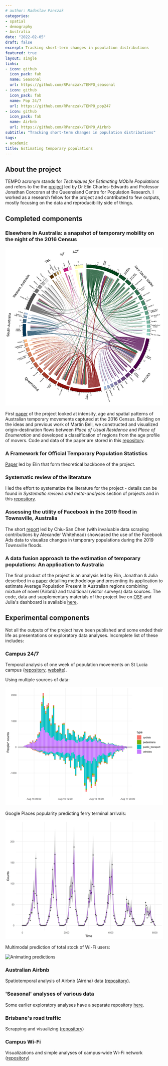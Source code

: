 ```yaml
---
# author: Radoslaw Panczak
categories:
- spatial
- demography
- Australia
date: "2022-02-05"
draft: false
excerpt: Tracking short-term changes in population distributions
featured: true
layout: single
links:
- icon: github
  icon_pack: fab
  name: Seasonal
  url: https://github.com/RPanczak/TEMPO_seasonal
- icon: github
  icon_pack: fab
  name: Pop 24/7
  url: https://github.com/RPanczak/TEMPO_pop247
- icon: github
  icon_pack: fab
  name: Airbnb
  url: https://github.com/RPanczak/TEMPO_Airbnb
subtitle: "Tracking short-term changes in population distributions"
tags:
- academic
title: Estimating temporary populations 
---
```


## About the project 

TEMPO acronym stands for *Techniques for Estimating MObile Populations* and refers to the the [project](https://sees.uq.edu.au/project/estimating-temporary-populations) led by Dr Elin Charles-Edwards and Professor Jonathan Corcoran at the Queensland Centre for Population Research. I worked as a research fellow for the project and contributed to few outputs, mostly focusing on the data and reproducibility side of things.  

## Completed components

### Elsewhere in Australia: a snapshot of temporary mobility on the night of the 2016 Census

![Chord diagram](circos.png)

First [paper](https://doi.org/10.37970/aps.v2i1.22) of the project looked at intensity, age and spatial patterns of Australian temporary movements captured at the 2016 Census. Building on the ideas and previous work of Martin Bell, we constructed and visualized origin–destination flows between *Place of Usual Residence* and *Place of Enumeration* and developed a classification of regions from the age profile of movers. Code and data of the paper are stored in this [repository](https://github.com/RPanczak/TEMPO_census-mobility).

### A Framework for Official Temporary Population Statistics
[Paper](https://doi.org/10.2478/jos-2020-0001) led by Elin that form theoretical backbone of the project.

### Systematic review of the literature

I led the effort to systematize the literature for the project - details can be found in *Systematic reviews and meta-analyses* section of projects and in this [repository](https://github.com/RPanczak/TEMPO_syst-rev).  

### Assessing the utility of Facebook in the 2019 flood in Townsville, Australia

The short [report](https://doi.org/10.37970/aps.v4i2.70) led by Chiu-San Chen (with invaluable data scraping contributions by Alexander Whitehead) showcased the use of the Facebook Ads data to visualize changes in temporary populations during the 2019 Townsville floods. 

### A data fusion approach to the estimation of temporary populations: An application to Australia

The final product of the project is an analysis led by Elin, Jonathan & Julia described in a [paper](https://doi.org/10.1371/journal.pone.0259377) detailing methodology and presenting its application to estimate Average Population Present in Australian regions combining mixture of novel (Airbnb) and traditional (visitor surveys) data sources. The code, data and supplementary materials of the project live on [OSF](https://osf.io/f2nhs/) and Julia's dashboard is available [here](https://qcpr.github.io/tempo/). 

## Experimental components

Not all the outputs of the project have been published and some ended their life as presentations or exploratory data analyses. Incomplete list of these includes: 

### Campus 24/7 

Temporal analysis of one week of population movements on St Lucia campus ([repository](https://github.com/RPanczak/TEMPO_pop247), [website](https://rpanczak.github.io/TEMPO_pop247/)).  

Using multiple sources of data:  

![Daily counts by mode](counts.png)

Google Places popularity predicting ferry terminal arrivals:  

![Google places](google.png)

Multimodal prediction of total stock of Wi-Fi users:  

![Animating predictions](anim.gif)

### Australian Airbnb

Spatiotemporal analysis of Airbnb (Airdna) data ([repository](https://github.com/RPanczak/TEMPO_Airbnb)).  

### 'Seasonal' analyses of various data

Some earlier exploratory analyses have a separate repository [here](https://github.com/RPanczak/TEMPO_seasonal). 

### Brisbane's road traffic

Scrapping and visualizing ([repository](https://github.com/RPanczak/TEMPO_BCC-traffic))

### Campus Wi-Fi 

Visualizations and simple analyses of campus-wide Wi-Fi network ([repository](https://github.com/RPanczak/TEMPO_Wi-Fi))
